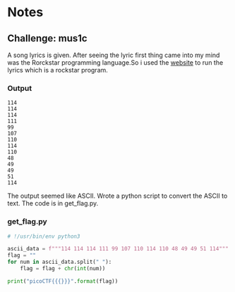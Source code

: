 # Notes

## Challenge: mus1c

A song lyrics is given. After seeing the lyric first thing came into my mind was the Rorckstar programming language.So i used the [website](https://codewithrockstar.com/) to run the lyrics which is a rockstar program.

### Output

```
114
114
114
111
99
107
110
114
110
48
49
49
51
114
```

The output seemed like ASCII. Wrote a python script to convert the ASCII to text.
The code is in get_flag.py.

### get_flag.py

```python
# !/usr/bin/env python3

ascii_data = f"""114 114 114 111 99 107 110 114 110 48 49 49 51 114"""
flag = ""
for num in ascii_data.split(" "):
    flag = flag + chr(int(num))

print("picoCTF{{{}}}".format(flag))

```
